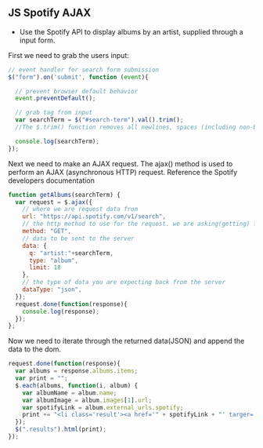 ## JS Spotify AJAX

* Use the Spotify API to display albums by an artist, supplied through a input form.


First we need to grab the users input:

```javascript
// event handler for search form submission
$("form").on('submit', function (event){

  // prevent browser default behavior
  event.preventDefault();

  // grab tag from input
  var searchTerm = $("#search-term").val().trim();
  //The $.trim() function removes all newlines, spaces (including non-breaking spaces), and tabs from the beginning and end of the supplied string. If these whitespace characters occur in the middle of the string, they are preserved.

  console.log(searchTerm);
});
```

Next we need to make an AJAX request. The ajax() method is used to perform an AJAX (asynchronous HTTP) request. Reference the Spotify developers documentation

```javascript
function getAlbums(searchTerm) {
  var request = $.ajax({
    // where we are request data from
    url: "https://api.spotify.com/v1/search",
    // the http method to use for the request. we are asking(getting) for data. anytime you visit a website, you are making a GET request
    method: "GET",
    // data to be sent to the server
    data: {
      q: "artist:"+searchTerm,
      type: "album",
      limit: 18
    },
    // the type of data you are expecting back from the server
    dataType: "json",
  });
  request.done(function(response){
    console.log(response);
  });
};
```

Now we need to iterate through the returned data(JSON) and append the data to the dom.

```javascript
request.done(function(response){
  var albums = response.albums.items;
  var print = "";
  $.each(albums, function(i, album) {
    var albumName = album.name;
    var albumImage = album.images[1].url;
    var spotifyLink = album.external_urls.spotify;
    print += "<li class='result'><a href='" + spotifyLink + "' targer='_blank'><img src='" + albumImage +"' alt='" + albumName + "'><p class='caption'>"+ albumName +"</p></a></li>";
  });
  $(".results").html(print);
});
```
